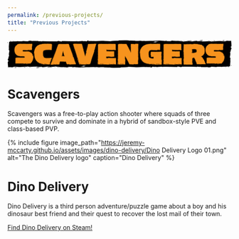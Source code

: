 ```yaml
---
permalink: /previous-projects/
title: "Previous Projects"
---
```


![The Scavengers logo](assets/images/scavengers/scavengers_logo_180306.png "Scavengers")

# Scavengers
Scavengers was a free-to-play action shooter where squads of three compete to survive and dominate in a hybrid of sandbox-style PVE and class-based PVP.

{% include figure image_path="https://jeremy-mccarty.github.io/assets/images/dino-delivery/Dino Delivery Logo 01.png" alt="The Dino Delivery logo" caption="Dino Delivery" %}

# Dino Delivery
Dino Delivery is a third person adventure/puzzle game about a boy and his dinosaur best friend and their quest to recover the lost mail of their town.

<i class="fab fa-steam"></i> [Find Dino Delivery on Steam!](https://store.steampowered.com/app/1109400/Dino_Delivery/)